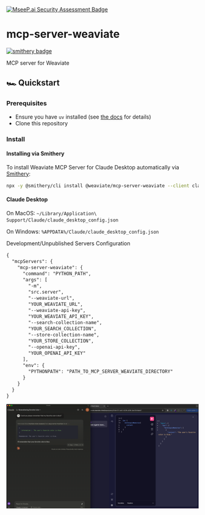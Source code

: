 [![MseeP.ai Security Assessment Badge](https://mseep.net/pr/weaviate-mcp-server-weaviate-badge.png)](https://mseep.ai/app/weaviate-mcp-server-weaviate)

# mcp-server-weaviate
[![smithery badge](https://smithery.ai/badge/@weaviate/mcp-server-weaviate)](https://smithery.ai/server/@weaviate/mcp-server-weaviate)

MCP server for Weaviate

## 🏎️ Quickstart

### Prerequisites

- Ensure you have `uv` installed (see
  [the docs](https://docs.astral.sh/uv/getting-started/installation/) for
  details)
- Clone this repository

### Install

#### Installing via Smithery

To install Weaviate MCP Server for Claude Desktop automatically via [Smithery](https://smithery.ai/server/@weaviate/mcp-server-weaviate):

```bash
npx -y @smithery/cli install @weaviate/mcp-server-weaviate --client claude
```

#### Claude Desktop

On MacOS: `~/Library/Application\ Support/Claude/claude_desktop_config.json`

On Windows: `%APPDATA%/Claude/claude_desktop_config.json`

Development/Unpublished Servers Configuration

```
{
  "mcpServers": {
    "mcp-server-weaviate": {
      "command": "PYTHON_PATH",
      "args": [
        "-m",
        "src.server",
        "--weaviate-url",
        "YOUR_WEAVIATE_URL",
        "--weaviate-api-key",
        "YOUR_WEAVIATE_API_KEY",
        "--search-collection-name",
        "YOUR_SEARCH_COLLECTION",
        "--store-collection-name",
        "YOUR_STORE_COLLECTION",
        "--openai-api-key",
        "YOUR_OPENAI_API_KEY"
      ],
      "env": {
        "PYTHONPATH": "PATH_TO_MCP_SERVER_WEAVIATE_DIRECTORY"
      }
    }
  }
}
```

![Demo](./test.png)
